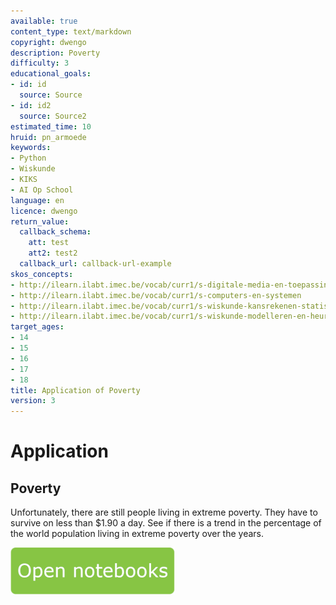 ```yaml
---
available: true
content_type: text/markdown
copyright: dwengo
description: Poverty
difficulty: 3
educational_goals:
- id: id
  source: Source
- id: id2
  source: Source2
estimated_time: 10
hruid: pn_armoede
keywords:
- Python
- Wiskunde
- KIKS
- AI Op School
language: en
licence: dwengo
return_value:
  callback_schema:
    att: test
    att2: test2
  callback_url: callback-url-example
skos_concepts:
- http://ilearn.ilabt.imec.be/vocab/curr1/s-digitale-media-en-toepassingen
- http://ilearn.ilabt.imec.be/vocab/curr1/s-computers-en-systemen
- http://ilearn.ilabt.imec.be/vocab/curr1/s-wiskunde-kansrekenen-statistiek
- http://ilearn.ilabt.imec.be/vocab/curr1/s-wiskunde-modelleren-en-heuristiek
target_ages:
- 14
- 15
- 16
- 17
- 18
title: Application of Poverty
version: 3
---
```

# Application
## Poverty
Unfortunately, there are still people living in extreme poverty. They have to survive on less than $1.90 a day.
See if there is a trend in the percentage of the world population living in extreme poverty over the years.

[![](embed/Knop.png "Button")](https://kiks.ilabt.imec.be/jupyterhub/?id=0307_en "Practice with Data Notebooks")